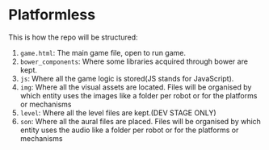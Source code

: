 Platformless
============

This is how the repo will be structured:
1. `game.html`: The main game file, open to run game.
2. `bower_components`: Where some libraries acquired through bower are kept.
3. `js`: Where all the game logic is stored(JS stands for JavaScript).
4. `img`: Where all the visual assets are located.
  Files will be organised by which entity uses the images
  like a folder per robot or for the platforms or mechanisms
5. `level`: Where all the level files are kept.(DEV STAGE ONLY)
6. `son`: Where all the aural files are placed.
  Files will be organised by which entity uses the audio
  like a folder per robot or for the platforms or mechanisms
